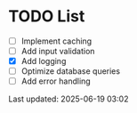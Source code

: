 # TODO List

- [ ] Implement caching
- [ ] Add input validation
- [x] Add logging
- [ ] Optimize database queries
- [ ] Add error handling

Last updated: 2025-06-19 03:02
